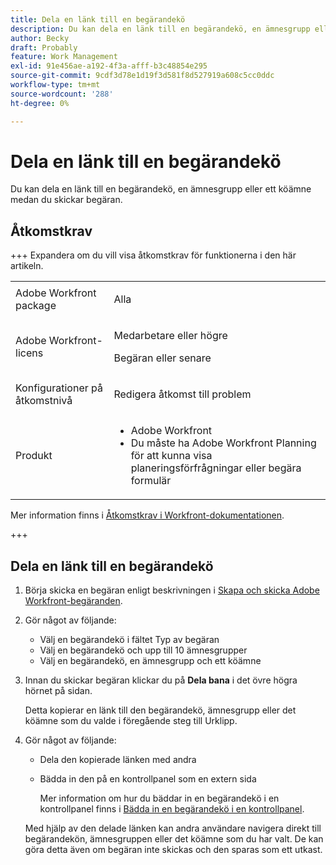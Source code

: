 ```yaml
---
title: Dela en länk till en begärandekö
description: Du kan dela en länk till en begärandekö, en ämnesgrupp eller ett köämne medan du skickar begäran.
author: Becky
draft: Probably
feature: Work Management
exl-id: 91e456ae-a192-4f3a-afff-b3c48854e295
source-git-commit: 9cdf3d78e1d19f3d581f8d527919a608c5cc0ddc
workflow-type: tm+mt
source-wordcount: '288'
ht-degree: 0%

---
```


# Dela en länk till en begärandekö

<!--
<p data-mc-conditions="QuicksilverOrClassic.Draft mode">(NOTE: article conditioned for QS only - hard code when linking it from classic, if needed)</p>
-->

Du kan dela en länk till en begärandekö, en ämnesgrupp eller ett köämne medan du skickar begäran.

## Åtkomstkrav

+++ Expandera om du vill visa åtkomstkrav för funktionerna i den här artikeln.

<table style="table-layout:auto"> 
 <col> 
 <col> 
 <tbody> 
  <tr> 
   <td role="rowheader">Adobe Workfront package</td> 
   <td> <p>Alla </p> </td> 
  </tr> 
  <tr> 
   <td role="rowheader">Adobe Workfront-licens</td> 
   <td> <p>Medarbetare eller högre</p>
   <p>Begäran eller senare</p>
    </td> 
  </tr> 
  <tr> 
   <td role="rowheader">Konfigurationer på åtkomstnivå</td> 
   <td> <p>Redigera åtkomst till problem</p>  </td> 
  </tr> 
  <tr> 
   <td role="rowheader"> Produkt</td> 
   <td> <ul><li>Adobe Workfront</li><li>Du måste ha Adobe Workfront Planning för att kunna visa planeringsförfrågningar eller begära formulär</td> 
  </tr> 
 </tbody> 
</table>

Mer information finns i [Åtkomstkrav i Workfront-dokumentationen](/help/quicksilver/administration-and-setup/add-users/access-levels-and-object-permissions/access-level-requirements-in-documentation.md).

+++

## Dela en länk till en begärandekö

1. Börja skicka en begäran enligt beskrivningen i [Skapa och skicka Adobe Workfront-begäranden](../../../manage-work/requests/create-requests/create-submit-requests.md).
1. Gör något av följande:

   * Välj en begärandekö i fältet Typ av begäran
   * Välj en begärandekö och upp till 10 ämnesgrupper
   * Välj en begärandekö, en ämnesgrupp och ett köämne

1. Innan du skickar begäran klickar du på **Dela bana** i det övre högra hörnet på sidan.

   Detta kopierar en länk till den begärandekö, ämnesgrupp eller det köämne som du valde i föregående steg till Urklipp.

   <!--
   <p data-mc-conditions="QuicksilverOrClassic.Draft mode">(NOTE: does this step stay accurate?) </p>
   -->

1. Gör något av följande:

   * Dela den kopierade länken med andra
   * Bädda in den på en kontrollpanel som en extern sida

     Mer information om hur du bäddar in en begärandekö i en kontrollpanel finns i [Bädda in en begärandekö i en kontrollpanel](../../../reports-and-dashboards/dashboards/creating-and-managing-dashboards/embed-request-queue-dashboard.md).

   Med hjälp av den delade länken kan andra användare navigera direkt till begärandekön, ämnesgruppen eller det köämne som du har valt. De kan göra detta även om begäran inte skickas och den sparas som ett utkast.
